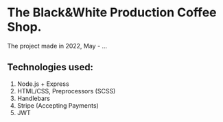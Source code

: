 # The Black&White Production Coffee Shop.
The project made in 2022, May - ...

## Technologies used:

1) Node.js + Express
2) HTML/CSS, Preprocessors (SCSS)
3) Handlebars
4) Stripe (Accepting Payments)
5) JWT

